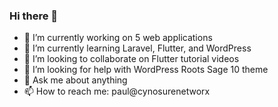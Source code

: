 ### Hi there 👋

- 🔭 I’m currently working on 5 web applications
- 🌱 I’m currently learning Laravel, Flutter, and WordPress
- 👯 I’m looking to collaborate on Flutter tutorial videos
- 🤔 I’m looking for help with WordPress Roots Sage 10 theme
- 💬 Ask me about anything
- 📫 How to reach me: paul@cynosurenetworx
